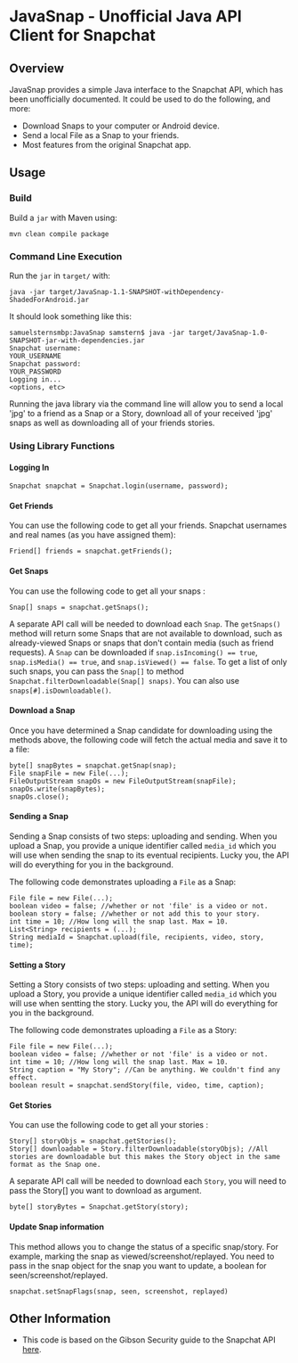 # JavaSnap - Unofficial Java API Client for Snapchat

## Overview
JavaSnap provides a simple Java interface to the Snapchat API, which has been unofficially documented.   It could be used to do the following, and more:

* Download Snaps to your computer or Android device.
* Send a local File as a Snap to your friends.
* Most features from the original Snapchat app.

## Usage
### Build

Build a `jar` with Maven using:

    mvn clean compile package
	
### Command Line Execution
Run the `jar` in `target/` with:

    java -jar target/JavaSnap-1.1-SNAPSHOT-withDependency-ShadedForAndroid.jar
	
It should look something like this:

    samuelsternsmbp:JavaSnap samstern$ java -jar target/JavaSnap-1.0-SNAPSHOT-jar-with-dependencies.jar
    Snapchat username:
    YOUR_USERNAME
    Snapchat password:
    YOUR_PASSWORD
    Logging in...
    <options, etc>
	
Running the java library via the command line will allow you to send a local 'jpg' to a friend as a Snap or a Story, download all of your received 'jpg' snaps as well as downloading all of your friends stories.

### Using Library Functions
#### Logging In

    Snapchat snapchat = Snapchat.login(username, password);

#### Get Friends
You can use the following code to get all your friends. Snapchat usernames and real names (as you have assigned them):

    Friend[] friends = snapchat.getFriends();

#### Get Snaps
You can use the following code to get all your snaps :

    Snap[] snaps = snapchat.getSnaps();
	
A separate API call will be needed to download each `Snap`.  The `getSnaps()` method will return some Snaps that are not available to download, such as already-viewed Snaps or snaps that don't contain media (such as friend requests).  A `Snap` can be downloaded if `snap.isIncoming() == true`, `snap.isMedia() == true`, and `snap.isViewed() == false`.
To get a list of only such snaps, you can pass the `Snap[]` to method `Snapchat.filterDownloadable(Snap[] snaps)`. You can also use `snaps[#].isDownloadable()`.

#### Download a Snap
Once you have determined a Snap candidate for downloading using the methods above, the following code will fetch the actual media and save it to a file:

    byte[] snapBytes = snapchat.getSnap(snap);
    File snapFile = new File(...);
    FileOutputStream snapOs = new FileOutputStream(snapFile);
    snapOs.write(snapBytes);
    snapOs.close();

#### Sending a Snap	
Sending a Snap consists of two steps: uploading and sending.  When you upload a Snap, you provide a unique identifier called `media_id` which you will use when sending the snap to its eventual recipients.
Lucky you, the API will do everything for you in the background.

The following code demonstrates uploading a `File` as a Snap:

    File file = new File(...);
    boolean video = false; //whether or not 'file' is a video or not.
    boolean story = false; //whether or not add this to your story.
    int time = 10; //How long will the snap last. Max = 10.
    List<String> recipients = (...);
    String mediaId = Snapchat.upload(file, recipients, video, story, time);
	
#### Setting a Story	
Setting a Story consists of two steps: uploading and setting.  When you upload a Story, you provide a unique identifier called `media_id` which you will use when sentting the story.
Lucky you, the API will do everything for you in the background.

The following code demonstrates uploading a `File` as a Story:

    File file = new File(...);
    boolean video = false; //whether or not 'file' is a video or not.
    int time = 10; //How long will the snap last. Max = 10.
    String caption = "My Story"; //Can be anything. We couldn't find any effect.
    boolean result = snapchat.sendStory(file, video, time, caption);
	
#### Get Stories
You can use the following code to get all your stories :

    Story[] storyObjs = snapchat.getStories();
    Story[] downloadable = Story.filterDownloadable(storyObjs); //All stories are downloadable but this makes the Story object in the same format as the Snap one.
	
A separate API call will be needed to download each `Story`, you will need to pass the Story[] you want to download as argument.

    byte[] storyBytes = Snapchat.getStory(story);

#### Update Snap information
This method allows you to change the status of a specific snap/story. For example, marking the snap as viewed/screenshot/replayed.
You need to pass in the snap object for the snap you want to update, a boolean for seen/screenshot/replayed.

    snapchat.setSnapFlags(snap, seen, screenshot, replayed)



## Other Information

* This code is based on the Gibson Security guide to the Snapchat API [here](http://gibsonsec.org/snapchat/fulldisclosure/).
